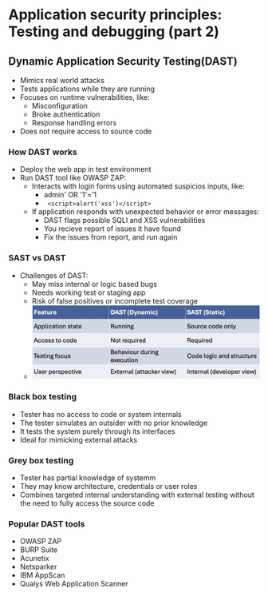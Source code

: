 # Application security principles: Testing and debugging (part 2)
## Dynamic Application Security Testing(DAST)
- Mimics real world attacks
- Tests applications while they are running
- Focuses on runtime vulnerabilities, like:
    - Misconfiguration
    - Broke authentication 
    - Response handling errors
- Does not require access to source code

### How DAST works
- Deploy the web app in test environment 
- Run DAST tool like OWASP ZAP:
    - Interacts with login forms using automated suspicios inputs, like:
        - admin' OR '1'='1
        - ``` <script>alert('xss')</script>```
    - If application responds with unexpected behavior or error messages:
        - DAST flags possible SQLI and XSS vulnerabilities
        - You recieve report of issues it have found
        - Fix the issues from report, and run again

### SAST vs DAST
- Challenges of DAST:   
    - May miss internal or logic based bugs
    - Needs working test or staging app
    - Risk of false positives or incomplete test coverage
    - ![alt text](image.png)

### Black box testing 
- Tester has no access to code or system internals
- The tester simulates an outsider with no prior knowledge
- It tests the system purely through its interfaces
- Ideal for mimicking external attacks

### Grey box testing
- Tester has partial knowledge of systemm
- They may know architecture, credentials or user roles
- Combines targeted internal understanding with external testing without the need to fully access the source code

### Popular DAST tools
- OWASP ZAP
- BURP Suite
- Acunetix
- Netsparker
- IBM AppScan
- Qualys Web Application Scanner